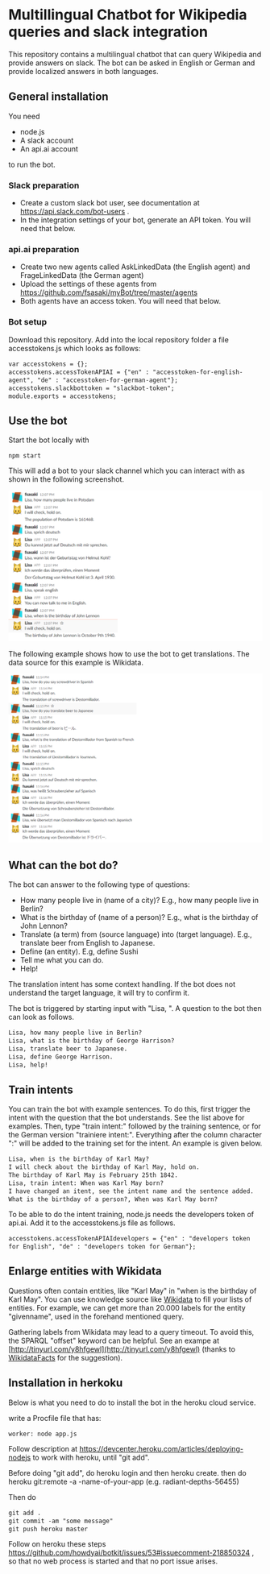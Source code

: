 # Multillingual Chatbot for Wikipedia queries and slack integration

This repository contains a multilingual chatbot that can query Wikipedia and provide answers on slack. The bot can be asked in English or German and provide localized answers in both languages.

## General installation

You need


- node.js
- A slack account
- An api.ai account

to run the bot.

### Slack preparation


- Create a custom slack bot user, see documentation at https://api.slack.com/bot-users .
- In the integration settings of your bot, generate an API token. You will need that below.

### api.ai preparation

- Create two new agents called AskLinkedData (the English agent) and FrageLinkedData (the German agent)
- Upload the settings of these agents from https://github.com/fsasaki/myBot/tree/master/agents
- Both agents have an access token. You will need that below.

### Bot setup

Download this repository. Add into the local repository folder a file accesstokens.js which looks as follows:

```
var accesstokens = {};
accesstokens.accessTokenAPIAI = {"en" : "accesstoken-for-english-agent", "de" : "accesstoken-for-german-agent"};
accesstokens.slackbottoken = "slackbot-token";
module.exports = accesstokens;
```

## Use the bot

Start the bot locally with

```
npm start
```

This will add a bot to your slack channel which you can interact with as shown in the following screenshot.

![Slackbot interaction example](example-general.png)

The following example shows how to use the bot to get translations. The data source for this example is Wikidata.

![Slackbot translations example](example-of-translations.png)

## What can the bot do?

The bot can answer to the following type of questions:

* How many people live in (name of a city)? E.g., how many people live in Berlin?
* What is the birthday of (name of a person)? E.g., what is the birthday of John Lennon?
* Translate (a term) from (source language) into (target language). E.g., translate beer from English to Japanese.
* Define (an entity). E.g, define Sushi
* Tell me what you can do.
* Help!

The translation intent has some context handling. If the bot does not understand the target language, it will try to confirm it.

The bot is triggered by starting input with "Lisa, ". A question to the bot then can look as follows.

```
Lisa, how many people live in Berlin?
Lisa, what is the birthday of George Harrison?
Lisa, translate beer to Japanese.
Lisa, define George Harrison.
Lisa, help!
```

## Train intents

You can train the bot with example sentences. To do this, first trigger the intent with the question that the bot understands. See the list above for examples. Then, type "train intent:" followed by the training sentence, or for the German version "trainiere intent:". Everything after the column character ":" will be added to the training set for the intent. An example is given below.

```
Lisa, when is the birthday of Karl May?
I will check about the birthday of Karl May, hold on.
The birthday of Karl May is February 25th 1842.
Lisa, train intent: When was Karl May born?
I have changed an itent, see the intent name and the sentence added. What is the birthday of a person?, When was Karl May born?
```

To be able to do the intent training, node.js needs the developers token of api.ai. Add it to the  accesstokens.js file as follows.

```
accesstokens.accessTokenAPIAIdevelopers = {"en" : "developers token for English", "de" : "developers token for German"};
```

## Enlarge entities with Wikidata

Questions often contain entities, like "Karl May" in "when is the birthday of Karl May". You can use knowledge source like 
[Wikidata](https://www.wikidata.org/wiki/Wikidata:Main_Page) to fill your lists of entities. For example, we can get more than 20.000 labels for the entity "givenname", used in the forehand mentioned query. 

Gathering labels from Wikidata may lead to a query timeout. To avoid this, the SPARQL "offset" keyword can be helpful. See an exampe at 
[http://tinyurl.com/y8hfgewl](http://tinyurl.com/y8hfgewl) (thanks to [WikidataFacts](https://twitter.com/WikidataFacts/status/1071824319507062786) for the suggestion).

## Installation in herkoku

Below is what you need to do to install the bot in the heroku cloud service.

write a Procfile file that has:

```
worker: node app.js
```

Follow description at https://devcenter.heroku.com/articles/deploying-nodejs to work with heroku, until "git add".

Before doing "git add", do heroku login and then heroku create. then do
heroku git:remote -a -name-of-your-app  (e.g. radiant-depths-56455)

Then do
```
git add .
git commit -am "some message"
git push heroku master
```

Follow on heroku these steps https://github.com/howdyai/botkit/issues/53#issuecomment-218850324 , so that no web process is started and that no port issue arises.
